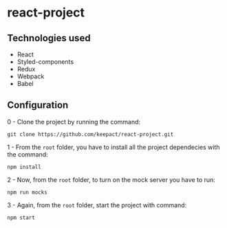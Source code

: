 # react-project

## Technologies used

- React
- Styled-components
- Redux
- Webpack
- Babel

## Configuration


0 - Clone the project by running the command:

    git clone https://github.com/keepact/react-project.git

1 - From the ``root`` folder, you have to install all the project dependecies with the command:

    npm install

2 - Now, from the ``root`` folder, to turn on the mock server you have to run:

    npm run mocks
    
3 - Again, from the ``root`` folder, start the project with command:

    npm start    
